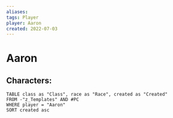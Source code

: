 ```yaml
---
aliases: 
tags: Player
player: Aaron
created: 2022-07-03
---
```

# Aaron

## Characters:
```dataview
TABLE class as "Class", race as "Race", created as "Created" 
FROM -"z_Templates" AND #PC 
WHERE player = "Aaron" 
SORT created asc
```
